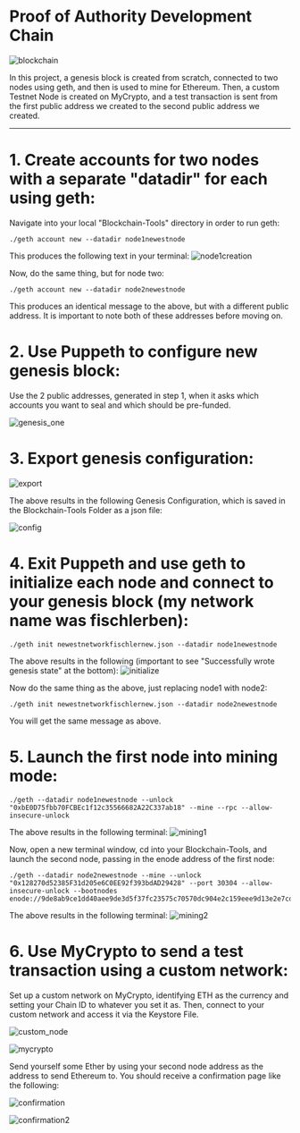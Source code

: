 # Proof of Authority Development Chain
![blockchain](https://images.idgesg.net/images/article/2018/01/cloud_network_blockchain_bitcoin_storage-100745950-large.jpg)

In this project, a genesis block is created from scratch, connected to two nodes using geth, and then is used to mine for Ethereum.  Then, a custom Testnet Node is created on MyCrypto, and a test transaction is sent from the first public address we created to the second public address we created.

---

# 1. Create accounts for two nodes with a separate "datadir" for each using geth:
Navigate into your local "Blockchain-Tools" directory in order to run geth:

    ./geth account new --datadir node1newestnode
    
This produces the following text in your terminal:
![node1creation](/Screenshots/node1creation.png?raw=true)

Now, do the same thing, but for node two:

    ./geth account new --datadir node2newestnode

This produces an identical message to the above, but with a different public address.  It is important to note both of these addresses before moving on.

# 2. Use Puppeth to configure new genesis block:
Use the 2 public addresses, generated in step 1, when it asks which accounts you want to seal and which should be pre-funded.

![genesis_one](/Screenshots/genesis_one.png?raw=true)

# 3. Export genesis configuration:

![export](/Screenshots/export.png?raw=true)

The above results in the following Genesis Configuration, which is saved in the Blockchain-Tools Folder as a json file:

![config](/Screenshots/config.png?raw=true)

# 4. Exit Puppeth and use geth to initialize each node and connect to your genesis block (my network name was fischlerben):

    ./geth init newestnetworkfischlernew.json --datadir node1newestnode

The above results in the following (important to see "Successfully wrote genesis state" at the bottom):
![initialize](/Screenshots/initialize.png?raw=true)

Now do the same thing as the above, just replacing node1 with node2:

    ./geth init newestnetworkfischlernew.json --datadir node2newestnode
    
You will get the same message as above.

# 5. Launch the first node into mining mode:

    ./geth --datadir node1newestnode --unlock "0xbE0D75fbb70FCBEc1f12c35566682A22C337ab18" --mine --rpc --allow-insecure-unlock
    
The above results in the following terminal:
![mining1](/Screenshots/mining1.png?raw=true)

Now, open a new terminal window, cd into your Blockchain-Tools, and launch the second node, passing in the enode address of the first node:

    ./geth --datadir node2newestnode --mine --unlock "0x128270d52385F31d205e6C0EE92f393bdAD29428" --port 30304 --allow-insecure-unlock --bootnodes enode://9de8ab9ce1dd40aee9de3d5f37fc23575c70570dc904e2c159eee9d13e2e7cd8d7df799d1a6e09ab57b0bc4138d41772e6d482eef7ed3734370d2c7c0bcc855e@127.0.0.1:30303
    
The above results in the following terminal:
![mining2](/Screenshots/mining2.png?raw=true)

# 6. Use MyCrypto to send a test transaction using a custom network:
Set up a custom network on MyCrypto, identifying ETH as the currency and setting your Chain ID to whatever you set it as.  Then, connect to your custom network and access it via the Keystore File.

![custom_node](/Screenshots/custom_node.png?raw=true)

![mycrypto](/Screenshots/mycrypto.png?raw=true)

Send yourself some Ether by using your second node address as the address to send Ethereum to.  You should receive a confirmation page like the following:

![confirmation](/Screenshots/confirmation.png?raw=true)

![confirmation2](/Screenshots/confirmation2.png?raw=true)